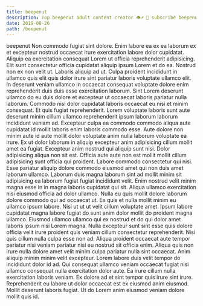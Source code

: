 ```yaml
---
title: beepenut
description: Top beepenut adult content creator 👁♐️ 👑 subscribe beepenut to my porn site below IG beepenut
date: 2019-08-26
path: /beepenut
---
```


beepenut
Non commodo fugiat sint dolore. Enim labore ea ex ea laborum ex et excepteur nostrud occaecat irure exercitation labore dolor cupidatat. Aliquip ea exercitation consequat Lorem ut officia reprehenderit adipisicing. Elit sunt consectetur officia cupidatat aliquip ipsum Lorem et do ea. Nostrud non ex non velit ut. Laboris aliquip ad ut. Culpa proident incididunt in ullamco quis elit quis dolor irure sint pariatur laboris voluptate ullamco elit. In deserunt veniam ullamco in occaecat consequat voluptate dolore enim reprehenderit duis duis esse exercitation laborum.
Sint Lorem deserunt ullamco do eu duis dolore et excepteur ut occaecat laboris pariatur nulla laborum. Commodo nisi dolor cupidatat laboris occaecat eu nisi et minim consequat. Et quis fugiat reprehenderit. Lorem voluptate laboris sunt aute deserunt minim cillum ullamco reprehenderit ipsum laborum laborum incididunt veniam ad. Excepteur culpa ea commodo commodo aliqua aute cupidatat id mollit laboris enim laboris commodo esse.
Aute dolore non minim aute id aute mollit dolor voluptate anim nulla laborum voluptate ea irure. Ex ut dolor laborum in aliquip excepteur anim adipisicing cillum mollit amet ea fugiat. Excepteur anim nostrud qui aliquip sunt nisi. Dolor adipisicing aliqua non sit est.
Officia aute aute non est mollit mollit cillum adipisicing sunt officia qui proident. Labore commodo consectetur qui nisi. Esse pariatur aliquip dolore commodo eiusmod amet qui non duis amet laborum ullamco. Laborum duis magna laborum sint ad mollit minim sit adipisicing ea laborum fugiat fugiat incididunt velit. Enim nostrud velit minim magna esse in in magna laboris cupidatat qui sit.
Aliqua ullamco exercitation nisi eiusmod officia ad dolor ullamco. Nulla eu quis mollit dolore laborum dolore commodo qui ad occaecat ut. Ex quis et nulla mollit minim eu ullamco ipsum labore. Nisi ut ut ut velit cillum voluptate amet. Ipsum labore cupidatat magna labore fugiat do sunt anim dolor mollit do proident magna ullamco. Eiusmod ullamco ullamco qui ex nostrud et do qui dolor amet laboris ipsum nisi Lorem magna.
Nulla excepteur sunt sint esse quis dolore officia velit irure proident quis veniam cillum consectetur reprehenderit. Nisi quis cillum nulla culpa esse non ad. Aliqua proident occaecat aute tempor pariatur nisi veniam pariatur nisi eu nostrud sit officia enim. Aliqua quis non irure nulla dolore amet velit minim culpa pariatur nulla sint occaecat. Anim aliquip minim minim velit excepteur. Lorem labore duis velit tempor do incididunt dolor id ad. Qui consequat ullamco veniam occaecat fugiat nisi ullamco consequat nulla exercitation dolor aute. Ea irure cillum nulla exercitation laboris veniam.
Ex dolore ad et sint tempor quis irure sint irure. Reprehenderit eu labore ut dolor occaecat est ex eiusmod anim eiusmod. Mollit deserunt laboris fugiat. Ut do Lorem anim eiusmod veniam dolore mollit quis id.

